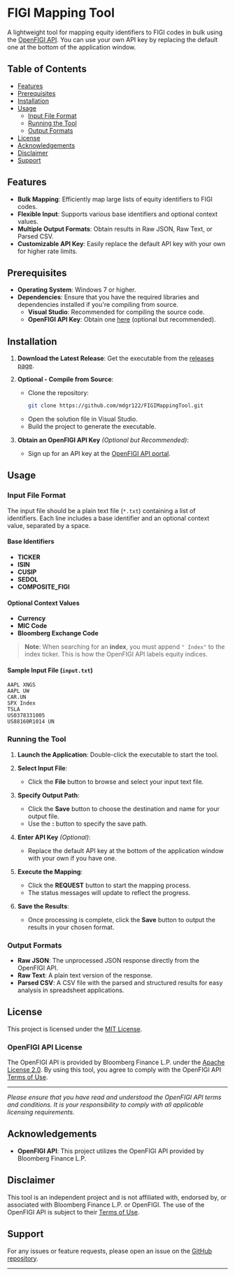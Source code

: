 # FIGI Mapping Tool

A lightweight tool for mapping equity identifiers to FIGI codes in bulk using the [OpenFIGI API](https://www.openfigi.com/api). You can use your own API key by replacing the default one at the bottom of the application window.

## Table of Contents

- [Features](#features)
- [Prerequisites](#prerequisites)
- [Installation](#installation)
- [Usage](#usage)
  - [Input File Format](#input-file-format)
  - [Running the Tool](#running-the-tool)
  - [Output Formats](#output-formats)
- [License](#license)
- [Acknowledgements](#acknowledgements)
- [Disclaimer](#disclaimer)
- [Support](#support)

## Features

- **Bulk Mapping**: Efficiently map large lists of equity identifiers to FIGI codes.
- **Flexible Input**: Supports various base identifiers and optional context values.
- **Multiple Output Formats**: Obtain results in Raw JSON, Raw Text, or Parsed CSV.
- **Customizable API Key**: Easily replace the default API key with your own for higher rate limits.

## Prerequisites

- **Operating System**: Windows 7 or higher.
- **Dependencies**: Ensure that you have the required libraries and dependencies installed if you're compiling from source.
  - **Visual Studio**: Recommended for compiling the source code.
  - **OpenFIGI API Key**: Obtain one [here](https://www.openfigi.com/api) (optional but recommended).

## Installation

1. **Download the Latest Release**: Get the executable from the [releases page](https://github.com/mdgr122/FIGIMappingTool/releases).

2. **Optional - Compile from Source**:
   - Clone the repository:
     ```bash
     git clone https://github.com/mdgr122/FIGIMappingTool.git
     ```
   - Open the solution file in Visual Studio.
   - Build the project to generate the executable.

3. **Obtain an OpenFIGI API Key** *(Optional but Recommended)*:
   - Sign up for an API key at the [OpenFIGI API portal](https://www.openfigi.com/api).

## Usage

### Input File Format

The input file should be a plain text file (`*.txt`) containing a list of identifiers. Each line includes a base identifier and an optional context value, separated by a space.

#### Base Identifiers

- **TICKER**
- **ISIN**
- **CUSIP**
- **SEDOL**
- **COMPOSITE_FIGI**

#### Optional Context Values

- **Currency**
- **MIC Code**
- **Bloomberg Exchange Code**

> **Note**: When searching for an **index**, you must append `" Index"` to the index ticker. This is how the OpenFIGI API labels equity indices.

#### Sample Input File (`input.txt`)
```
AAPL XNGS 
AAPL UW 
CAR.UN 
SPX Index 
TSLA
US0378331005
US88160R1014 UN
```


### Running the Tool

1. **Launch the Application**: Double-click the executable to start the tool.

2. **Select Input File**:
   - Click the **File** button to browse and select your input text file.

3. **Specify Output Path**:
   - Click the **Save** button to choose the destination and name for your output file.
   - Use the **:** button to specify the save path.

4. **Enter API Key** *(Optional)*:
   - Replace the default API key at the bottom of the application window with your own if you have one.

5. **Execute the Mapping**:
   - Click the **REQUEST** button to start the mapping process.
   - The status messages will update to reflect the progress.

6. **Save the Results**:
   - Once processing is complete, click the **Save** button to output the results in your chosen format.

### Output Formats

- **Raw JSON**: The unprocessed JSON response directly from the OpenFIGI API.
- **Raw Text**: A plain text version of the response.
- **Parsed CSV**: A CSV file with the parsed and structured results for easy analysis in spreadsheet applications.

## License

This project is licensed under the [MIT License](LICENSE).

### OpenFIGI API License

The OpenFIGI API is provided by Bloomberg Finance L.P. under the [Apache License 2.0](http://www.apache.org/licenses/LICENSE-2.0). By using this tool, you agree to comply with the OpenFIGI API [Terms of Use](https://www.openfigi.com/api#terms).

---

*Please ensure that you have read and understood the OpenFIGI API terms and conditions. It is your responsibility to comply with all applicable licensing requirements.*

## Acknowledgements

- **OpenFIGI API**: This project utilizes the OpenFIGI API provided by Bloomberg Finance L.P.

## Disclaimer

This tool is an independent project and is not affiliated with, endorsed by, or associated with Bloomberg Finance L.P. or OpenFIGI. The use of the OpenFIGI API is subject to their [Terms of Use](https://www.openfigi.com/api#terms).

## Support

For any issues or feature requests, please open an issue on the [GitHub repository](https://github.com/mdgr122/FIGIMappingTool/issues).

---
